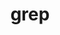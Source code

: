 ---
title: "grep"
layout: cache
categories: [package, develop]
meta: {"versions": ["3.11"], "compilers": ["apple-clang@=15.0.0", "gcc@=10.2.1", "gcc@=10.5.0", "gcc@=11.4.0", "gcc@=13.3.0"], "oss": ["centos7", "rhel8", "ubuntu22.04", "ventura"], "platforms": ["darwin", "linux"], "targets": ["aarch64", "x86_64_v3"], "stacks": ["developer-tools-aarch64-linux-gnu", "developer-tools-darwin", "developer-tools-manylinux2014", "developer-tools-x86_64_v3-linux-gnu", "hep", "root"], "num_specs": 11, "num_specs_by_stack": {"developer-tools-darwin": 1, "root": 11, "developer-tools-manylinux2014": 1, "developer-tools-x86_64_v3-linux-gnu": 3, "developer-tools-aarch64-linux-gnu": 3, "hep": 3}}
spec_details: [{"hash": "oiituzxcn5xrtavalnfjttwu5ilhnfkb", "compiler": "apple-clang@=15.0.0", "versions": ["3.11"], "os": "ventura", "platform": "darwin", "target": "aarch64", "variants": ["build_system=autotools", "~pcre"], "stacks": ["developer-tools-darwin", "root"], "size": "-", "tarball": "https://binaries.spack.io/develop/build_cache/darwin-ventura-aarch64/apple-clang-15.0.0/grep-3.11/darwin-ventura-aarch64-apple-clang-15.0.0-grep-3.11-oiituzxcn5xrtavalnfjttwu5ilhnfkb.spack"}, {"hash": "sf5kpjm2ixs5okmdr6tooamy2ynfrali", "compiler": "gcc@=10.2.1", "versions": ["3.11"], "os": "centos7", "platform": "linux", "target": "x86_64_v3", "variants": ["build_system=autotools", "~pcre"], "stacks": ["developer-tools-manylinux2014", "root"], "size": "-", "tarball": "https://binaries.spack.io/develop/build_cache/linux-centos7-x86_64_v3/gcc-10.2.1/grep-3.11/linux-centos7-x86_64_v3-gcc-10.2.1-grep-3.11-sf5kpjm2ixs5okmdr6tooamy2ynfrali.spack"}, {"hash": "rurfhdmd52k5ehsaj4isjg7nekgiwa4v", "compiler": "gcc@=10.5.0", "versions": ["3.11"], "os": "centos7", "platform": "linux", "target": "x86_64_v3", "variants": ["build_system=autotools", "~pcre"], "stacks": ["developer-tools-x86_64_v3-linux-gnu", "root"], "size": "-", "tarball": "https://binaries.spack.io/develop/build_cache/linux-centos7-x86_64_v3/gcc-10.5.0/grep-3.11/linux-centos7-x86_64_v3-gcc-10.5.0-grep-3.11-rurfhdmd52k5ehsaj4isjg7nekgiwa4v.spack"}, {"hash": "u2snozlt5pgivbmkhcbsolswopj22ifs", "compiler": "gcc@=10.5.0", "versions": ["3.11"], "os": "centos7", "platform": "linux", "target": "x86_64_v3", "variants": ["build_system=autotools", "~pcre"], "stacks": ["developer-tools-x86_64_v3-linux-gnu", "root"], "size": "-", "tarball": "https://binaries.spack.io/develop/build_cache/linux-centos7-x86_64_v3/gcc-10.5.0/grep-3.11/linux-centos7-x86_64_v3-gcc-10.5.0-grep-3.11-u2snozlt5pgivbmkhcbsolswopj22ifs.spack"}, {"hash": "76ylurq73afnpitjdiv2ijl4xlh7t5sy", "compiler": "gcc@=10.5.0", "versions": ["3.11"], "os": "centos7", "platform": "linux", "target": "x86_64_v3", "variants": ["build_system=autotools", "~pcre"], "stacks": ["developer-tools-x86_64_v3-linux-gnu", "root"], "size": "-", "tarball": "https://binaries.spack.io/develop/build_cache/linux-centos7-x86_64_v3/gcc-10.5.0/grep-3.11/linux-centos7-x86_64_v3-gcc-10.5.0-grep-3.11-76ylurq73afnpitjdiv2ijl4xlh7t5sy.spack"}, {"hash": "nwsk6m4oc6t5wqu76kktea2f4qclyi4t", "compiler": "gcc@=13.3.0", "versions": ["3.11"], "os": "rhel8", "platform": "linux", "target": "aarch64", "variants": ["build_system=autotools", "~pcre"], "stacks": ["developer-tools-aarch64-linux-gnu", "root"], "size": "-", "tarball": "https://binaries.spack.io/develop/build_cache/linux-rhel8-aarch64/gcc-13.3.0/grep-3.11/linux-rhel8-aarch64-gcc-13.3.0-grep-3.11-nwsk6m4oc6t5wqu76kktea2f4qclyi4t.spack"}, {"hash": "cgewpshimmd6ckgnh5inlphvuo5d357h", "compiler": "gcc@=13.3.0", "versions": ["3.11"], "os": "rhel8", "platform": "linux", "target": "aarch64", "variants": ["build_system=autotools", "~pcre"], "stacks": ["developer-tools-aarch64-linux-gnu", "root"], "size": "-", "tarball": "https://binaries.spack.io/develop/build_cache/linux-rhel8-aarch64/gcc-13.3.0/grep-3.11/linux-rhel8-aarch64-gcc-13.3.0-grep-3.11-cgewpshimmd6ckgnh5inlphvuo5d357h.spack"}, {"hash": "euefw263ux5mzxkj75pwefdqdphqhs7s", "compiler": "gcc@=13.3.0", "versions": ["3.11"], "os": "rhel8", "platform": "linux", "target": "aarch64", "variants": ["build_system=autotools", "~pcre"], "stacks": ["developer-tools-aarch64-linux-gnu", "root"], "size": "-", "tarball": "https://binaries.spack.io/develop/build_cache/linux-rhel8-aarch64/gcc-13.3.0/grep-3.11/linux-rhel8-aarch64-gcc-13.3.0-grep-3.11-euefw263ux5mzxkj75pwefdqdphqhs7s.spack"}, {"hash": "eym74oq4p52hgyepsi5255nywzudc7if", "compiler": "gcc@=11.4.0", "versions": ["3.11"], "os": "ubuntu22.04", "platform": "linux", "target": "x86_64_v3", "variants": ["build_system=autotools", "~pcre"], "stacks": ["hep", "root"], "size": "-", "tarball": "https://binaries.spack.io/develop/build_cache/linux-ubuntu22.04-x86_64_v3/gcc-11.4.0/grep-3.11/linux-ubuntu22.04-x86_64_v3-gcc-11.4.0-grep-3.11-eym74oq4p52hgyepsi5255nywzudc7if.spack"}, {"hash": "jbqpll4qcsxuy34mxpqdmauk7dfjqyqo", "compiler": "gcc@=11.4.0", "versions": ["3.11"], "os": "ubuntu22.04", "platform": "linux", "target": "x86_64_v3", "variants": ["build_system=autotools", "~pcre"], "stacks": ["hep", "root"], "size": "-", "tarball": "https://binaries.spack.io/develop/build_cache/linux-ubuntu22.04-x86_64_v3/gcc-11.4.0/grep-3.11/linux-ubuntu22.04-x86_64_v3-gcc-11.4.0-grep-3.11-jbqpll4qcsxuy34mxpqdmauk7dfjqyqo.spack"}, {"hash": "f34e2tx73bdzxlv3zg4a2r2iav5quo7f", "compiler": "gcc@=11.4.0", "versions": ["3.11"], "os": "ubuntu22.04", "platform": "linux", "target": "x86_64_v3", "variants": ["build_system=autotools", "~pcre"], "stacks": ["hep", "root"], "size": "-", "tarball": "https://binaries.spack.io/develop/build_cache/linux-ubuntu22.04-x86_64_v3/gcc-11.4.0/grep-3.11/linux-ubuntu22.04-x86_64_v3-gcc-11.4.0-grep-3.11-f34e2tx73bdzxlv3zg4a2r2iav5quo7f.spack"}]
---